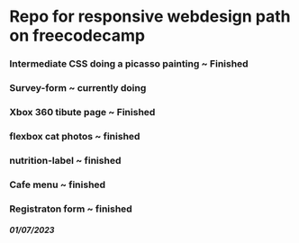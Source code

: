 # Repo for responsive webdesign path on freecodecamp

### Intermediate CSS doing a picasso painting ~ Finished
### Survey-form ~ currently doing

### Xbox 360 tibute page ~ Finished
### flexbox cat photos ~ finished

### nutrition-label ~ finished

### Cafe menu ~ finished

### Registraton form ~ finished

##### 01/07/2023
